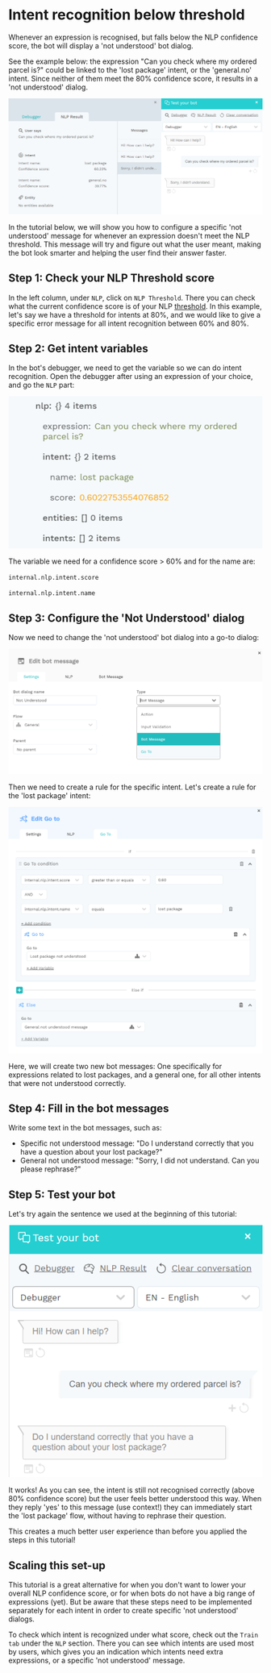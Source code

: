 # Intent recognition below threshold

Whenever an expression is recognised, but falls below the NLP confidence score, the bot will display a 'not understood' bot dialog. 

See the example below: the expression "Can you check where my ordered parcel is?" could be linked to the 'lost package' intent, or the 'general.no' intent. Since neither of them meet the 80% confidence score, it results in a 'not understood' dialog.

![The confidence score is too low for the bot to recognise this expression correctly](../../.gitbook/assets/image%20%28484%29.png)

In the tutorial below, we will show you how to configure a specific 'not understood' message for whenever an expression doesn't meet the NLP threshold. This message will try and figure out what the user meant, making the bot look smarter and helping the user find their answer faster.

## Step 1: Check your NLP Threshold score

In the left column, under `NLP`, click on `NLP Threshold`. There you can check what the current confidence score is of your NLP [threshold](https://docs.chatlayer.ai/understanding-users/natural-language-processing-nlp/settings). In this example, let's say we have a threshold for intents at 80%, and we would like to give a specific error message for all intent recognition between 60% and 80%.

## Step 2: Get intent variables

In the bot's debugger, we need to get the variable so we can do intent recognition. Open the debugger after using an expression of your choice, and go the `NLP` part:

![](../../.gitbook/assets/image%20%28483%29.png)

The variable we need for a confidence score &gt; 60% and for the name are:

`internal.nlp.intent.score`

`internal.nlp.intent.name`

## Step 3: Configure the 'Not Understood' dialog

Now we need to change the 'not understood' bot dialog into a go-to dialog:

![Click on Go To to convert this dialog into a go-to dialog](../../.gitbook/assets/image%20%28486%29.png)

Then we need to create a rule for the specific intent. Let's create a rule for the 'lost package' intent:

![](../../.gitbook/assets/image%20%28482%29.png)

Here, we will create two new bot messages: One specifically for expressions related to lost packages, and a general one, for all other intents that were not understood correctly.

## Step 4: Fill in the bot messages

Write some text in the bot messages, such as:

* Specific not understood message: "Do I understand correctly that you have a question about your lost package?"
* General not understood message: "Sorry, I did not understand. Can you please rephrase?"

## Step 5: Test your bot

Let's try again the sentence we used at the beginning of this tutorial:

![](../../.gitbook/assets/image%20%28485%29.png)

It works! As you can see, the intent is still not recognised correctly \(above 80% confidence score\) but the user feels better understood this way. When they reply 'yes' to this message \(use context!\) they can immediately start the 'lost package' flow, without having to rephrase their question. 

This creates a much better user experience than before you applied the steps in this tutorial! 

## Scaling this set-up

This tutorial is a great alternative for when you don't want to lower your overall NLP confidence score, or for when bots do not have a big range of expressions \(yet\). But be aware that these steps need to be implemented separately for each intent in order to create specific 'not understood' dialogs. 

To check which intent is recognized under what score, check out the `Train tab` under the `NLP` section. There you can see which intents are used most by users, which gives you an indication which intents need extra expressions, or a specific 'not understood' message.



